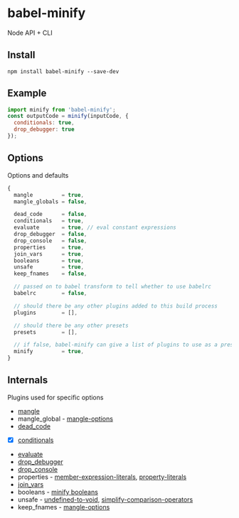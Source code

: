 # babel-minify

Node API + CLI

## Install

```
npm install babel-minify --save-dev
```

## Example

```js
import minify from 'babel-minify';
const outputCode = minify(inputCode, {
  conditionals: true,
  drop_debugger: true
});
```

## Options

Options and defaults

```js
{
  mangle         = true,
  mangle_globals = false,

  dead_code      = false,
  conditionals   = true,
  evaluate       = true, // eval constant expressions
  drop_debugger  = false,
  drop_console   = false,
  properties     = true,
  join_vars      = true,
  booleans       = true,
  unsafe         = true,
  keep_fnames    = false,

  // passed on to babel transform to tell whether to use babelrc
  babelrc        = false,

  // should there be any other plugins added to this build process
  plugins        = [],

  // should there be any other presets
  presets        = [],

  // if false, babel-minify can give a list of plugins to use as a preset
  minify         = true,
}
```

## Internals

Plugins used for specific options

+ [mangle](https://github.com/boopathi/babel-minify/tree/master/packages/babel-plugin-transform-mangle)
+ mangle_global - [mangle-options](https://github.com/boopathi/babel-minify/tree/master/packages/babel-plugin-transform-mangle#options)
+ [dead_code](https://www.npmjs.com/package/babel-plugin-transform-dead-code-elimination)
+ [x] [conditionals](https://github.com/boopathi/babel-minify/tree/master/packages/babel-plugin-transform-conditionals)
+ [evaluate](https://github.com/boopathi/babel-minify/tree/master/packages/babel-plugin-transform-evaluate)
+ [drop_debugger](https://www.npmjs.com/package/babel-plugin-transform-remove-debugger)
+ [drop_console](https://www.npmjs.com/package/babel-plugin-transform-remove-console)
+ properties - [member-expression-literals](https://www.npmjs.com/package/babel-plugin-transform-member-expression-literals), [property-literals](https://www.npmjs.com/package/babel-plugin-transform-property-literals)
+ [join_vars](https://www.npmjs.com/package/babel-plugin-transform-merge-sibling-variables)
+ booleans - [minify booleans](https://www.npmjs.com/package/babel-plugin-transform-minify-booleans)
+ unsafe - [undefined-to-void](https://www.npmjs.com/package/babel-plugin-transform-undefined-to-void), [simplify-comparison-operators](https://www.npmjs.com/package/babel-plugin-transform-simplify-comparison-operators)
+ keep_fnames - [mangle-options](https://github.com/boopathi/babel-minify/tree/master/packages/babel-plugin-transform-mangle#options)
